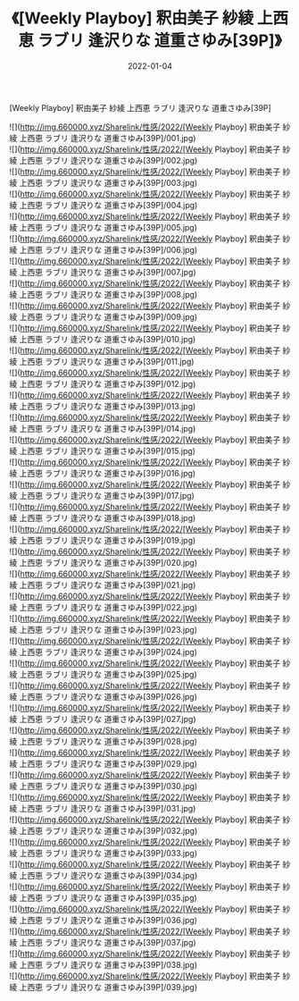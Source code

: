 ﻿---
layout: post
title:  《[Weekly Playboy] 釈由美子 紗綾 上西恵 ラブリ 逢沢りな 道重さゆみ[39P]》
date:   2022-01-04
img: http://img.660000.xyz/Sharelink/性感/2022/[Weekly Playboy] 釈由美子 紗綾 上西恵 ラブリ 逢沢りな 道重さゆみ[39P]/000.jpg
categories: [美女, 清纯, 唯美]
---

[Weekly Playboy] 釈由美子 紗綾 上西恵 ラブリ 逢沢りな 道重さゆみ[39P]

  ![](http://img.660000.xyz/Sharelink/性感/2022/[Weekly Playboy] 釈由美子 紗綾 上西恵 ラブリ 逢沢りな 道重さゆみ[39P]/001.jpg) <br> ![](http://img.660000.xyz/Sharelink/性感/2022/[Weekly Playboy] 釈由美子 紗綾 上西恵 ラブリ 逢沢りな 道重さゆみ[39P]/002.jpg) <br> ![](http://img.660000.xyz/Sharelink/性感/2022/[Weekly Playboy] 釈由美子 紗綾 上西恵 ラブリ 逢沢りな 道重さゆみ[39P]/003.jpg) <br> ![](http://img.660000.xyz/Sharelink/性感/2022/[Weekly Playboy] 釈由美子 紗綾 上西恵 ラブリ 逢沢りな 道重さゆみ[39P]/004.jpg) <br> ![](http://img.660000.xyz/Sharelink/性感/2022/[Weekly Playboy] 釈由美子 紗綾 上西恵 ラブリ 逢沢りな 道重さゆみ[39P]/005.jpg) <br> ![](http://img.660000.xyz/Sharelink/性感/2022/[Weekly Playboy] 釈由美子 紗綾 上西恵 ラブリ 逢沢りな 道重さゆみ[39P]/006.jpg) <br> ![](http://img.660000.xyz/Sharelink/性感/2022/[Weekly Playboy] 釈由美子 紗綾 上西恵 ラブリ 逢沢りな 道重さゆみ[39P]/007.jpg) <br> ![](http://img.660000.xyz/Sharelink/性感/2022/[Weekly Playboy] 釈由美子 紗綾 上西恵 ラブリ 逢沢りな 道重さゆみ[39P]/008.jpg) <br> ![](http://img.660000.xyz/Sharelink/性感/2022/[Weekly Playboy] 釈由美子 紗綾 上西恵 ラブリ 逢沢りな 道重さゆみ[39P]/009.jpg) <br> ![](http://img.660000.xyz/Sharelink/性感/2022/[Weekly Playboy] 釈由美子 紗綾 上西恵 ラブリ 逢沢りな 道重さゆみ[39P]/010.jpg) <br> ![](http://img.660000.xyz/Sharelink/性感/2022/[Weekly Playboy] 釈由美子 紗綾 上西恵 ラブリ 逢沢りな 道重さゆみ[39P]/011.jpg) <br> ![](http://img.660000.xyz/Sharelink/性感/2022/[Weekly Playboy] 釈由美子 紗綾 上西恵 ラブリ 逢沢りな 道重さゆみ[39P]/012.jpg) <br> ![](http://img.660000.xyz/Sharelink/性感/2022/[Weekly Playboy] 釈由美子 紗綾 上西恵 ラブリ 逢沢りな 道重さゆみ[39P]/013.jpg) <br> ![](http://img.660000.xyz/Sharelink/性感/2022/[Weekly Playboy] 釈由美子 紗綾 上西恵 ラブリ 逢沢りな 道重さゆみ[39P]/014.jpg) <br> ![](http://img.660000.xyz/Sharelink/性感/2022/[Weekly Playboy] 釈由美子 紗綾 上西恵 ラブリ 逢沢りな 道重さゆみ[39P]/015.jpg) <br> ![](http://img.660000.xyz/Sharelink/性感/2022/[Weekly Playboy] 釈由美子 紗綾 上西恵 ラブリ 逢沢りな 道重さゆみ[39P]/016.jpg) <br> ![](http://img.660000.xyz/Sharelink/性感/2022/[Weekly Playboy] 釈由美子 紗綾 上西恵 ラブリ 逢沢りな 道重さゆみ[39P]/017.jpg) <br> ![](http://img.660000.xyz/Sharelink/性感/2022/[Weekly Playboy] 釈由美子 紗綾 上西恵 ラブリ 逢沢りな 道重さゆみ[39P]/018.jpg) <br> ![](http://img.660000.xyz/Sharelink/性感/2022/[Weekly Playboy] 釈由美子 紗綾 上西恵 ラブリ 逢沢りな 道重さゆみ[39P]/019.jpg) <br> ![](http://img.660000.xyz/Sharelink/性感/2022/[Weekly Playboy] 釈由美子 紗綾 上西恵 ラブリ 逢沢りな 道重さゆみ[39P]/020.jpg) <br> ![](http://img.660000.xyz/Sharelink/性感/2022/[Weekly Playboy] 釈由美子 紗綾 上西恵 ラブリ 逢沢りな 道重さゆみ[39P]/021.jpg) <br> ![](http://img.660000.xyz/Sharelink/性感/2022/[Weekly Playboy] 釈由美子 紗綾 上西恵 ラブリ 逢沢りな 道重さゆみ[39P]/022.jpg) <br> ![](http://img.660000.xyz/Sharelink/性感/2022/[Weekly Playboy] 釈由美子 紗綾 上西恵 ラブリ 逢沢りな 道重さゆみ[39P]/023.jpg) <br> ![](http://img.660000.xyz/Sharelink/性感/2022/[Weekly Playboy] 釈由美子 紗綾 上西恵 ラブリ 逢沢りな 道重さゆみ[39P]/024.jpg) <br> ![](http://img.660000.xyz/Sharelink/性感/2022/[Weekly Playboy] 釈由美子 紗綾 上西恵 ラブリ 逢沢りな 道重さゆみ[39P]/025.jpg) <br> ![](http://img.660000.xyz/Sharelink/性感/2022/[Weekly Playboy] 釈由美子 紗綾 上西恵 ラブリ 逢沢りな 道重さゆみ[39P]/026.jpg) <br> ![](http://img.660000.xyz/Sharelink/性感/2022/[Weekly Playboy] 釈由美子 紗綾 上西恵 ラブリ 逢沢りな 道重さゆみ[39P]/027.jpg) <br> ![](http://img.660000.xyz/Sharelink/性感/2022/[Weekly Playboy] 釈由美子 紗綾 上西恵 ラブリ 逢沢りな 道重さゆみ[39P]/028.jpg) <br> ![](http://img.660000.xyz/Sharelink/性感/2022/[Weekly Playboy] 釈由美子 紗綾 上西恵 ラブリ 逢沢りな 道重さゆみ[39P]/029.jpg) <br> ![](http://img.660000.xyz/Sharelink/性感/2022/[Weekly Playboy] 釈由美子 紗綾 上西恵 ラブリ 逢沢りな 道重さゆみ[39P]/030.jpg) <br> ![](http://img.660000.xyz/Sharelink/性感/2022/[Weekly Playboy] 釈由美子 紗綾 上西恵 ラブリ 逢沢りな 道重さゆみ[39P]/031.jpg) <br> ![](http://img.660000.xyz/Sharelink/性感/2022/[Weekly Playboy] 釈由美子 紗綾 上西恵 ラブリ 逢沢りな 道重さゆみ[39P]/032.jpg) <br> ![](http://img.660000.xyz/Sharelink/性感/2022/[Weekly Playboy] 釈由美子 紗綾 上西恵 ラブリ 逢沢りな 道重さゆみ[39P]/033.jpg) <br> ![](http://img.660000.xyz/Sharelink/性感/2022/[Weekly Playboy] 釈由美子 紗綾 上西恵 ラブリ 逢沢りな 道重さゆみ[39P]/034.jpg) <br> ![](http://img.660000.xyz/Sharelink/性感/2022/[Weekly Playboy] 釈由美子 紗綾 上西恵 ラブリ 逢沢りな 道重さゆみ[39P]/035.jpg) <br> ![](http://img.660000.xyz/Sharelink/性感/2022/[Weekly Playboy] 釈由美子 紗綾 上西恵 ラブリ 逢沢りな 道重さゆみ[39P]/036.jpg) <br> ![](http://img.660000.xyz/Sharelink/性感/2022/[Weekly Playboy] 釈由美子 紗綾 上西恵 ラブリ 逢沢りな 道重さゆみ[39P]/037.jpg) <br> ![](http://img.660000.xyz/Sharelink/性感/2022/[Weekly Playboy] 釈由美子 紗綾 上西恵 ラブリ 逢沢りな 道重さゆみ[39P]/038.jpg) <br> ![](http://img.660000.xyz/Sharelink/性感/2022/[Weekly Playboy] 釈由美子 紗綾 上西恵 ラブリ 逢沢りな 道重さゆみ[39P]/039.jpg) <br>